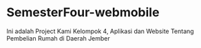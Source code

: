 # SemesterFour-webmobile
Ini adalah Project Kami Kelompok 4, Aplikasi dan Website Tentang Pembelian Rumah di Daerah Jember
